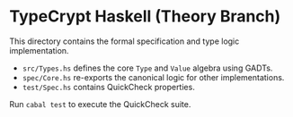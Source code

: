# TypeCrypt Haskell (Theory Branch)

This directory contains the formal specification and type logic implementation.

- `src/Types.hs` defines the core `Type` and `Value` algebra using GADTs.
- `spec/Core.hs` re-exports the canonical logic for other implementations.
- `test/Spec.hs` contains QuickCheck properties.

Run `cabal test` to execute the QuickCheck suite.
